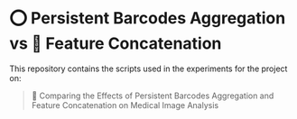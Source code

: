 # ⭕ Persistent Barcodes Aggregation vs 🔳 Feature Concatenation
This repository contains the scripts used in the experiments for the project on:

> 📜 Comparing the Effects of Persistent Barcodes Aggregation and Feature Concatenation on Medical Image Analysis
